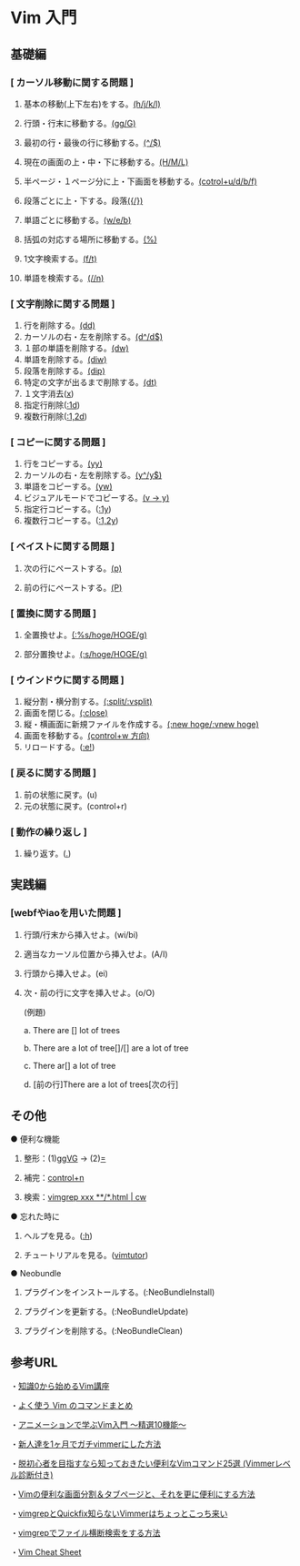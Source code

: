 # Vim 入門

## 基礎編

### [ **カーソル移動に関する問題** **]**

1.  基本の移動(上下左右)をする。<u>(h/j/k/l)</u>

2. 行頭・行末に移動する。<u>(gg/G)</u>

3. 最初の行・最後の行に移動する。<u>(^/$)</u>

4. 現在の画面の上・中・下に移動する。<u>(H/M/L)</u>

5. 半ページ・１ページ分に上・下画面を移動する。<u>(cotrol+u/d/b/f)</u>

6. 段落ごとに上・下する。段落<u>({/})</u>

7. 単語ごとに移動する。<u>(w/e/b)</u>

8. 括弧の対応する場所に移動する。<u>(%)</u>

9. 1文字検索する。<u>(f/t)</u>

10. 単語を検索する。<u>(//n)</u>



### **[** **文字削除に関する問題** **]**

1. 行を削除する。<u>(dd)</u>
2. カーソルの右・左を削除する。<u>(d^/d$)</u>
3. １部の単語を削除する。<u>(dw)</u>
4. 単語を削除する。<u>(diw)</u>
5. 段落を削除する。<u>(dip)</u>
6. 特定の文字が出るまで削除する。<u>(dt)</u>
7. １文字消去(<u>x</u>)
8. 指定行削除(<u>:1d</u>)
9. 複数行削除(<u>:1,2d</u>)



### **[** **コピーに関する問題** **]**

1. 行をコピーする。<u>(yy)</u>
2. カーソルの右・左を削除する。<u>(y^/y$)</u>
3. 単語をコピーする。<u>(yw)</u>
4. ビジュアルモードでコピーする。<u>(v → y)</u>
5. 指定行コピーする。(<u>:1y</u>)
6. 複数行コピーする。(<u>:1,2y</u>)



### **[** **ペイストに関する問題** **]**

1. 次の行にペーストする。<u>(p)</u>

2. 前の行にペーストする。<u>(P)</u>



### **[** **置換に関する問題** **]**

1. 全置換せよ。<u>(:%s/hoge/HOGE/g)</u>

2. 部分置換せよ。<u>(:s/hoge/HOGE/g)</u>



### **[** **ウインドウに関する問題** ]

1. 縦分割・横分割する。<u>(:split/:vsplit)</u>
2. 画面を閉じる。<u>(:close)</u>
3. 縦・横画面に新規ファイルを作成する。<u>(:new hoge/:vnew hoge)</u>
4. 画面を移動する。<u>(control+w 方向)</u>
5. リロードする。(<u>:e!</u>)



### [ 戻るに関する問題 ]

1. 前の状態に戻す。(u)
2. 元の状態に戻す。(control+r)



### [ 動作の繰り返し ]

1. 繰り返す。(<u>.</u>)



## 実践編

### [webfやiaoを用いた問題 ]

1. 行頭/行末から挿入せよ。(wi/bi)

2. 適当なカーソル位置から挿入せよ。(A/I)

3. 行頭から挿入せよ。(ei)

4. 次・前の行に文字を挿入せよ。(o/O)

   (例題)

   a. There are [] lot of trees

   b. There are a lot of tree[]/[] are a lot of tree

   c. There ar[] a lot of tree

   d. [前の行]There are a lot of trees[次の行]

## その他

● 便利な機能

1. 整形：(1)<u>ggVG</u> → (2)<u>=</u>

2. 補完：<u>control+n</u>

3. 検索：<u>vimgrep xxx **/*.html | cw</u>



● 忘れた時に

1. ヘルプを見る。(<u>:h</u>)

2. チュートリアルを見る。(<u>vimtutor</u>)



● Neobundle

1. プラグインをインストールする。(:NeoBundleInstall)

2. プラグインを更新する。(:NeoBundleUpdate)

3. プラグインを削除する。(:NeoBundleClean)



## 参考URL

・[知識0から始めるVim講座](https://www.google.com/url?q=https%3A%2F%2Fqiita.com%2FJpnLavender%2Fitems%2Ffabcc79b4ab0d52e1f6d&sa=D&sntz=1&usg=AFQjCNHA912OvGf8Ofp9p5PevkIWhddGkA)

・[よく使う Vim のコマンドまとめ](https://www.google.com/url?q=https%3A%2F%2Fqiita.com%2Fhide%2Fitems%2F5bfe5b322872c61a6896&sa=D&sntz=1&usg=AFQjCNHPdy2sQcawQvW8iG8tBoIBdCYLAA)

・[アニメーションで学ぶVim入門 ～精選10機能～](https://www.google.com/url?q=https%3A%2F%2Fqiita.com%2FKoyanagiHitoshi%2Fitems%2F82ef910432552d0a4553&sa=D&sntz=1&usg=AFQjCNHWIvZgoO3ddZDAbS_CbbkCku2Exg)

・[新人達を1ヶ月でガチvimmerにした方法](https://www.google.com/url?q=https%3A%2F%2Fqiita.com%2Fnyantera%2Fitems%2F4bf29ca6f11bc797a9cb&sa=D&sntz=1&usg=AFQjCNEIVtKnAcHulBYyo2Xl09I_kyITjQ)

・[脱初心者を目指すなら知っておきたい便利なVimコマンド25選 (Vimmerレベル診断付き)](https://www.google.com/url?q=https%3A%2F%2Fqiita.com%2Fjnchito%2Fitems%2F57ffda5712636a9a1e62&sa=D&sntz=1&usg=AFQjCNG9f3a_d05VT98U7asoePHxdpiydw)

・[Vimの便利な画面分割＆タブページと、それを更に便利にする方法](https://www.google.com/url?q=https%3A%2F%2Fqiita.com%2Ftekkoc%2Fitems%2F98adcadfa4bdc8b5a6ca&sa=D&sntz=1&usg=AFQjCNG8Juoohx4TZ8Brwqi182Nx5NDV6Q)

・[vimgrepとQuickfix知らないVimmerはちょっとこっち来い](https://www.google.com/url?q=https%3A%2F%2Fqiita.com%2Fyuku_t%2Fitems%2F0c1aff03949cb1b8fe6b&sa=D&sntz=1&usg=AFQjCNFTWwpf1FeeokyKtIcPqGqOjMX5yw)

・[vimgrepでファイル横断検索をする方法](https://www.google.com/url?q=https%3A%2F%2Fblog.onk164.net%2Farchives%2F517.html&sa=D&sntz=1&usg=AFQjCNEXCasK__gjciBBTDanlc_NXy04Ww)

・[Vim Cheat Sheet](https://www.google.com/url?q=https%3A%2F%2Fvim.rtorr.com%2Flang%2Fja&sa=D&sntz=1&usg=AFQjCNEG6iTMzStKz4M1yzjXawfgGJw8aA)
